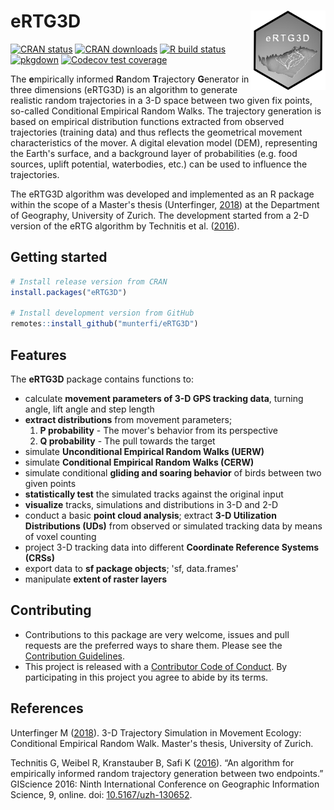 # eRTG3D <img src="man/figures/logo.png" align="right" alt="" width="120" />

<!-- badges: start -->

[![CRAN status](https://www.r-pkg.org/badges/version/eRTG3D)](https://CRAN.R-project.org/package=eRTG3D)
[![CRAN downloads](https://cranlogs.r-pkg.org/badges/last-month/eRTG3D?color=brightgreen)](https://CRAN.R-project.org/package=eRTG3D)
[![R build status](https://github.com/munterfi/eRTG3D/workflows/R-CMD-check/badge.svg)](https://github.com/munterfi/eRTG3D/actions)
[![pkgdown](https://github.com/munterfi/eRTG3D/workflows/pkgdown/badge.svg)](https://github.com/munterfi/eRTG3D/actions)
[![Codecov test coverage](https://codecov.io/gh/munterfi/eRTG3D/branch/master/graph/badge.svg)](https://codecov.io/gh/munterfi/eRTG3D?branch=master)

<!-- badges: end -->

The **e**mpirically informed **R**andom **T**rajectory **G**enerator in three dimensions (eRTG3D)
is an algorithm to generate realistic random trajectories in a 3-D space
between two given fix points, so-called Conditional Empirical Random Walks. The trajectory generation is based on empirical distribution functions extracted from observed trajectories (training data) and thus reflects the geometrical movement characteristics of the mover. A digital elevation model (DEM), representing the Earth's surface, and a background layer of probabilities (e.g. food sources, uplift potential, waterbodies, etc.) can be used to influence the trajectories.

The eRTG3D algorithm was developed and implemented as an R package within the scope of a Master's thesis (Unterfinger, [2018](https://www.geo.uzh.ch/dam/jcr:6194e41e-055c-4635-9807-53c5a54a3be7/MasterThesis_Unterfinger_2018.pdf)) at the Department of Geography, University of Zurich. The development started from a 2-D version of the eRTG algorithm by Technitis et al. ([2016](https://doi.org/10.5167/uzh-130652)).

## Getting started

```r
# Install release version from CRAN
install.packages("eRTG3D")

# Install development version from GitHub
remotes::install_github("munterfi/eRTG3D")
```

## Features

The **eRTG3D** package contains functions to:

* calculate **movement parameters of 3-D GPS tracking data**, turning angle, lift angle and step length
* **extract distributions** from movement parameters;
  1. **P probability** - The mover's behavior from its perspective
  2. **Q probability** - The pull towards the target
* simulate **Unconditional Empirical Random Walks (UERW)**
* simulate **Conditional Empirical Random Walks (CERW)**
* simulate conditional **gliding and soaring behavior** of birds between two given points
* **statistically test** the simulated tracks against the original input
* **visualize** tracks, simulations and distributions in 3-D and 2-D
* conduct a basic **point cloud analysis**; extract **3-D Utilization Distributions (UDs)** from observed or simulated tracking data by means of voxel counting
* project 3-D tracking data into different **Coordinate Reference Systems (CRSs)**
* export data to **sf package objects**; 'sf, data.frames'
* manipulate **extent of raster layers**

## Contributing

* Contributions to this package are very welcome, issues and pull requests are the preferred ways to share them. Please see the [Contribution Guidelines](https://github.com/munterfi/eRTG3D/blob/master/.github/CONTRIBUTING.md).
* This project is released with a [Contributor Code of Conduct](https://github.com/munterfi/eRTG3D/blob/master/.github/CODE_OF_CONDUCT.md). By participating in this project you agree to abide by its terms.

## References

Unterfinger M ([2018](https://www.geo.uzh.ch/dam/jcr:6194e41e-055c-4635-9807-53c5a54a3be7/MasterThesis_Unterfinger_2018.pdf)). 3-D Trajectory Simulation in Movement Ecology: Conditional Empirical Random Walk. Master's thesis, University of Zurich.

Technitis G, Weibel R, Kranstauber B, Safi K ([2016](https://doi.org/10.5167/uzh-130652)). “An algorithm for empirically informed random trajectory generation between two endpoints.” GIScience 2016: Ninth International Conference on Geographic Information Science, 9, online. doi: [10.5167/uzh-130652](https://doi.org/10.5167/uzh-130652).
